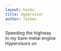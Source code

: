 ```yaml
---
layout: haiku
title: Hypervisor
author: Taikon
---
```


Speeding the highway <br>
In my bare-metal engine <br>
Hypervisors on <br>
